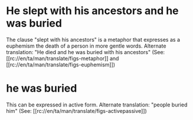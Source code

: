 # He slept with his ancestors and he was buried

The clause "slept with his ancestors" is a metaphor that expresses as a euphemism the death of a person in more gentle words. Alternate translation: "He died and he was buried with his ancestors" (See: [[rc://en/ta/man/translate/figs-metaphor]] and [[rc://en/ta/man/translate/figs-euphemism]])

# he was buried

This can be expressed in active form. Alternate translation: "people buried him" (See: [[rc://en/ta/man/translate/figs-activepassive]])

